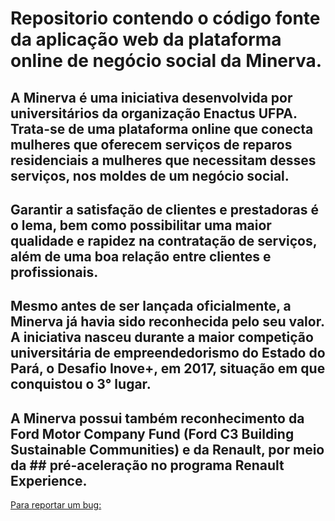 # Repositorio contendo o código fonte da aplicação web da plataforma online de negócio social da Minerva.

## A Minerva é uma iniciativa desenvolvida por universitários da organização Enactus UFPA. Trata-se de uma plataforma online que conecta mulheres que oferecem serviços de reparos residenciais a mulheres que necessitam desses serviços, nos moldes de um negócio social.
## Garantir a satisfação de clientes e prestadoras é o lema, bem como possibilitar uma maior qualidade e rapidez na contratação de serviços, além de uma boa relação entre clientes e profissionais.

## Mesmo antes de ser lançada oficialmente, a Minerva já havia sido reconhecida pelo seu valor. A iniciativa nasceu durante a maior competição universitária de empreendedorismo do Estado do Pará, o Desafio Inove+, em 2017, situação em que conquistou o 3° lugar. 
## A Minerva possui também reconhecimento da Ford Motor Company Fund (Ford C3 Building Sustainable Communities) e da Renault, por meio da ## pré-aceleração no programa Renault Experience. ##


[Para reportar um bug:](https://github.com/RonanUFPa/minerva-plataforma/blob/master/.github/ISSUE_TEMPLATE/bug_report.md)

